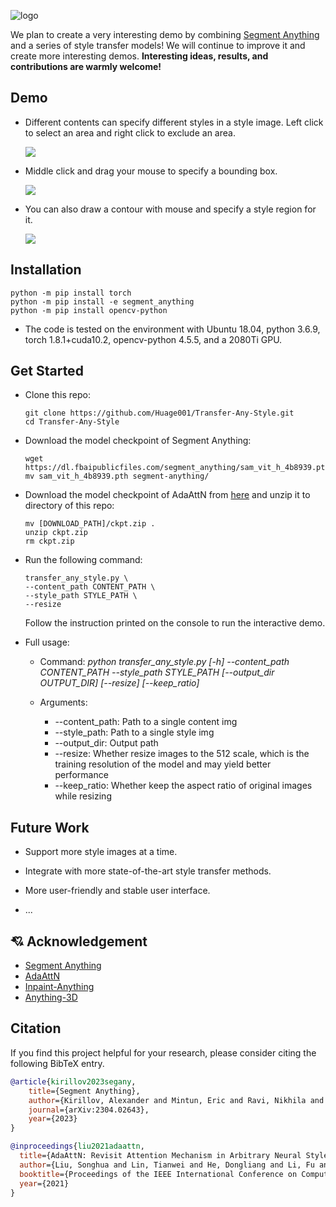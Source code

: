 ![logo](picture/logo.png)
<!-- # Transfer-Any-Style -->

We plan to create a very interesting demo by combining [Segment Anything](https://github.com/facebookresearch/segment-anything) and a series of style transfer models! We will continue to improve it and create more interesting demos. **Interesting ideas, results, and contributions are warmly welcome!**

## Demo
- Different contents can specify different styles in a style image. Left click to select an area and right click to exclude an area.

  ![](picture/demo1.gif)

- Middle click and drag your mouse to specify a bounding box.

  ![](picture/demo2.gif)

- You can also draw a contour with mouse and specify a style region for it.

  ![](picture/demo3.gif)

## Installation
```shell
python -m pip install torch
python -m pip install -e segment_anything
python -m pip install opencv-python
```

- The code is tested on the environment with Ubuntu 18.04, python 3.6.9, torch 1.8.1+cuda10.2, opencv-python 4.5.5, and a 2080Ti GPU.

## Get Started

* Clone this repo:

  ```shell
  git clone https://github.com/Huage001/Transfer-Any-Style.git
  cd Transfer-Any-Style
  ```

* Download the model checkpoint of Segment Anything:

  ```shell
  wget https://dl.fbaipublicfiles.com/segment_anything/sam_vit_h_4b8939.pth
  mv sam_vit_h_4b8939.pth segment-anything/
  ```

* Download the model checkpoint of AdaAttN from [here](https://drive.google.com/file/d/1Lnl_1vWfCvF7ZzmWwkHZG4SexjaXuUc5/view?usp=sharing) and unzip it to directory of this repo:

  ```shell
  mv [DOWNLOAD_PATH]/ckpt.zip .
  unzip ckpt.zip
  rm ckpt.zip
  ```

* Run the following command:

  ```shell
  transfer_any_style.py \
  --content_path CONTENT_PATH \
  --style_path STYLE_PATH \
  --resize
  ```
  
  Follow the instruction printed on the console to run the interactive demo.

* Full usage:

  * Command: *python transfer_any_style.py [-h] --content_path CONTENT_PATH --style_path STYLE_PATH [--output_dir OUTPUT_DIR] [--resize] [--keep_ratio]*

  * Arguments:
    * --content_path: Path to a single content img
    * --style_path: Path to a single style img
    * --output_dir: Output path
    * --resize: Whether resize images to the 512 scale, which is the training resolution of the model and may yield better performance
    * --keep_ratio: Whether keep the aspect ratio of original images while resizing

## Future Work

* Support more style images at a time.
* Integrate with more state-of-the-art style transfer methods.

* More user-friendly and stable user interface.
* ...

## :cupid: Acknowledgement
- [Segment Anything](https://github.com/facebookresearch/segment-anything)
- [AdaAttN](https://github.com/Huage001/AdaAttN)
- [Inpaint-Anything](https://github.com/geekyutao/Inpaint-Anything)
- [Anything-3D](https://github.com/Anything-of-anything/Anything-3D)

## Citation
If you find this project helpful for your research, please consider citing the following BibTeX entry.
```BibTex
@article{kirillov2023segany,
    title={Segment Anything}, 
    author={Kirillov, Alexander and Mintun, Eric and Ravi, Nikhila and Mao, Hanzi and Rolland, Chloe and Gustafson, Laura and Xiao, Tete and Whitehead, Spencer and Berg, Alexander C. and Lo, Wan-Yen and Doll{\'a}r, Piotr and Girshick, Ross},
    journal={arXiv:2304.02643},
    year={2023}
}

@inproceedings{liu2021adaattn,
  title={AdaAttN: Revisit Attention Mechanism in Arbitrary Neural Style Transfer},
  author={Liu, Songhua and Lin, Tianwei and He, Dongliang and Li, Fu and Wang, Meiling and Li, Xin and Sun, Zhengxing and Li, Qian and Ding, Errui},
  booktitle={Proceedings of the IEEE International Conference on Computer Vision},
  year={2021}
}
```
